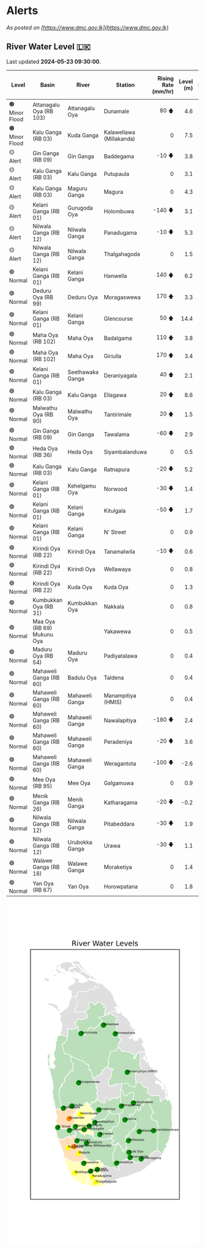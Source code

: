 # Alerts

*As posted on [https://www.dmc.gov.lk](https://www.dmc.gov.lk)*

## River Water Level :sri_lanka:

Last updated **2024-05-23 09:30:00**.

| Level | Basin | River | Station | Rising Rate (mm/hr) | Level (m) | Alert Level (m) | Time to Alert (hrs) |
|---|---|---|---|--: |--:|--:|--:|
| 🟠 Minor Flood | Attanagalu Oya (RB 103) | Attanagalu Oya | Dunamale | 80 🡅 | 4.6 | 3.3 | 🟡 |
| 🟠 Minor Flood | Kalu Ganga (RB 03) | Kuda Ganga | Kalawellawa (Millakanda) | 0  | 7.5 | 5.0 | 🟡 |
| 🟡 Alert | Gin Ganga (RB 09) | Gin Ganga | Baddegama | -10 🡇 | 3.8 | 3.5 | 🟡 |
| 🟡 Alert | Kalu Ganga (RB 03) | Kalu Ganga | Putupaula | 0  | 3.1 | 3.0 | 🟡 |
| 🟡 Alert | Kalu Ganga (RB 03) | Maguru Ganga | Magura | 0  | 4.3 | 4.0 | 🟡 |
| 🟡 Alert | Kelani Ganga (RB 01) | Gurugoda Oya | Holombuwa | -140 🡇 | 3.1 | 3.0 | 🟡 |
| 🟡 Alert | Nilwala Ganga (RB 12) | Nilwala Ganga | Panadugama | -10 🡇 | 5.3 | 5.0 | 🟡 |
| 🟡 Alert | Nilwala Ganga (RB 12) | Nilwala Ganga | Thalgahagoda | 0  | 1.5 | 1.4 | 🟡 |
| 🟢 Normal | Kelani Ganga (RB 01) | Kelani Ganga | Hanwella | 140 🡅 | 6.2 | 7.0 | 5.4 ⏳ |
| 🟢 Normal | Deduru Oya (RB 99) | Deduru Oya | Moragaswewa | 170 🡅 | 3.3 | 4.8 | 8.7 ⏳ |
| 🟢 Normal | Kelani Ganga (RB 01) | Kelani Ganga | Glencourse | 50 🡅 | 14.4 | 15.0 | 11.0 ⏳ |
| 🟢 Normal | Maha Oya (RB 102) | Maha Oya | Badalgama | 110 🡅 | 3.8 | 5.0 | 11.3 ⏳ |
| 🟢 Normal | Maha Oya (RB 102) | Maha Oya | Giriulla | 170 🡅 | 3.4 | 5.5 | 12.3 ⏳ |
| 🟢 Normal | Kelani Ganga (RB 01) | Seethawaka Ganga | Deraniyagala | 40 🡅 | 2.1 | 4.8 | 66.2 ⏳ |
| 🟢 Normal | Kalu Ganga (RB 03) | Kalu Ganga | Ellagawa | 20 🡅 | 8.6 | 10.0 | 72.5 ⏳ |
| 🟢 Normal | Malwathu Oya (RB 90) | Malwathu Oya | Tantirimale | 20 🡅 | 1.5 | 5.0 | 176.0 ⏳ |
| 🟢 Normal | Gin Ganga (RB 09) | Gin Ganga | Tawalama | -60 🡇 | 2.9 | 4.0 | 🟢 |
| 🟢 Normal | Heda Oya (RB 36) | Heda Oya | Siyambalanduwa | 0  | 0.5 | 4.5 | 🟢 |
| 🟢 Normal | Kalu Ganga (RB 03) | Kalu Ganga | Ratnapura | -20 🡇 | 5.2 | 5.2 | 🟢 |
| 🟢 Normal | Kelani Ganga (RB 01) | Kehelgamu Oya | Norwood | -30 🡇 | 1.4 | 1.5 | 🟢 |
| 🟢 Normal | Kelani Ganga (RB 01) | Kelani Ganga | Kitulgala | -50 🡇 | 1.7 | 3.0 | 🟢 |
| 🟢 Normal | Kelani Ganga (RB 01) | Kelani Ganga | N' Street | 0  | 0.9 | 1.2 | 🟢 |
| 🟢 Normal | Kirindi Oya (RB 22) | Kirindi Oya | Tanamalwila | -10 🡇 | 0.6 | 4.0 | 🟢 |
| 🟢 Normal | Kirindi Oya (RB 22) | Kirindi Oya | Wellawaya | 0  | 0.8 | 4.4 | 🟢 |
| 🟢 Normal | Kirindi Oya (RB 22) | Kuda Oya | Kuda Oya | 0  | 1.3 | 6.9 | 🟢 |
| 🟢 Normal | Kumbukkan Oya (RB 31) | Kumbukkan Oya | Nakkala | 0  | 0.8 | 5.0 | 🟢 |
| 🟢 Normal | Maa Oya (RB 69) Mukunu Oya |  | Yakawewa | 0  | 0.5 | 4.0 | 🟢 |
| 🟢 Normal | Maduru Oya (RB 54) | Maduru Oya | Padiyatalawa | 0  | 0.4 | 4.0 | 🟢 |
| 🟢 Normal | Mahaweli Ganga (RB 60) | Badulu Oya | Taldena | 0  | 0.4 | 3.0 | 🟢 |
| 🟢 Normal | Mahaweli Ganga (RB 60) | Mahaweli Ganga | Manampitiya (HMIS) | 0  | 0.4 | 3.0 | 🟢 |
| 🟢 Normal | Mahaweli Ganga (RB 60) | Mahaweli Ganga | Nawalapitiya | -180 🡇 | 2.4 | 3.5 | 🟢 |
| 🟢 Normal | Mahaweli Ganga (RB 60) | Mahaweli Ganga | Peradeniya | -20 🡇 | 3.6 | 5.0 | 🟢 |
| 🟢 Normal | Mahaweli Ganga (RB 60) | Mahaweli Ganga | Weragantota | -100 🡇 | -2.6 | 5.0 | 🟢 |
| 🟢 Normal | Mee Oya (RB 95) | Mee Oya | Galgamuwa | 0  | 0.9 | 4.8 | 🟢 |
| 🟢 Normal | Menik Ganga (RB 26) | Menik Ganga | Katharagama | -20 🡇 | -0.2 | 4.0 | 🟢 |
| 🟢 Normal | Nilwala Ganga (RB 12) | Nilwala Ganga | Pitabeddara | -30 🡇 | 1.9 | 4.0 | 🟢 |
| 🟢 Normal | Nilwala Ganga (RB 12) | Urubokka Ganga | Urawa | -30 🡇 | 1.1 | 2.5 | 🟢 |
| 🟢 Normal | Walawe Ganga (RB 18) | Walawe Ganga | Moraketiya | 0  | 1.4 | 3.0 | 🟢 |
| 🟢 Normal | Yan Oya (RB 67) | Yan Oya | Horowpatana | 0  | 1.8 | 6.0 | 🟢 |

![River Water Level Map](images/river-water-level-map.png)
